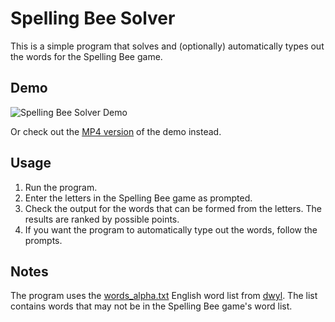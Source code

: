 # Spelling Bee Solver
This is a simple program that solves and (optionally) automatically types out the words for the Spelling Bee game.

## Demo
![Spelling Bee Solver Demo](./demo/SpellingBeeDemo.gif)

Or check out the [MP4 version](SpellingBeeDemo.mp4) of the demo instead.

## Usage
1. Run the program.
2. Enter the letters in the Spelling Bee game as prompted.
3. Check the output for the words that can be formed from the letters. The results are ranked by possible points.
4. If you want the program to automatically type out the words, follow the prompts.

## Notes
The program uses the [words_alpha.txt](https://github.com/dwyl/english-words/blob/master/words_alpha.txt) English word list from [dwyl](https://github.com/dwyl/english-words). The list contains words that may not be in the Spelling Bee game's word list.